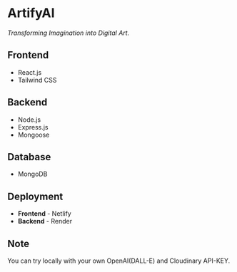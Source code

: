 # ArtifyAI

*Transforming Imagination into Digital Art.*

## Frontend

 - React.js
 - Tailwind CSS

## Backend

 - Node.js
 - Express.js
 - Mongoose

## Database

 - MongoDB

## Deployment

 - **Frontend** - Netlify
 - **Backend** - Render
   
## Note

You can try locally with your own OpenAI(DALL-E) and Cloudinary API-KEY.
